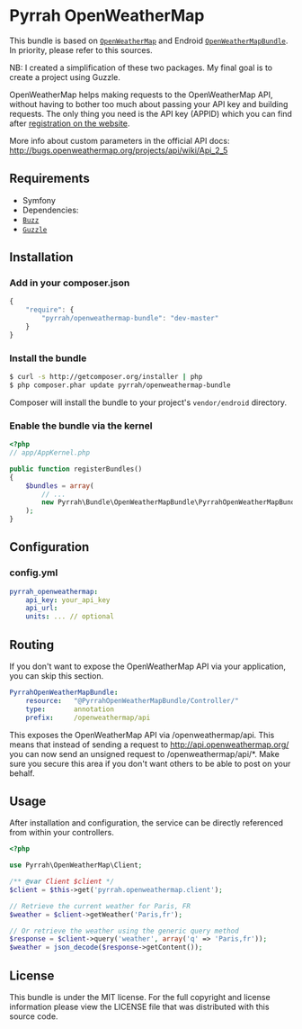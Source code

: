 Pyrrah OpenWeatherMap
======================

This bundle is based on [`OpenWeatherMap`](https://github.com/endroid/OpenWeatherMap) and Endroid [`OpenWeatherMapBundle`](https://github.com/endroid/OpenWeatherMapBundle).
In priority, please refer to this sources.

NB: I created a simplification of these two packages. My final goal is to create a project using Guzzle.


OpenWeatherMap helps making requests to the OpenWeatherMap API, without having to bother too much about passing your API
key and building requests. The only thing you need is the API key (APPID) which you can find after [registration on the
website](http://openweathermap.org/login).

More info about custom parameters in the official API docs: http://bugs.openweathermap.org/projects/api/wiki/Api_2_5


## Requirements

* Symfony
* Dependencies:
 * [`Buzz`](https://github.com/kriswallsmith/Buzz)
 * [`Guzzle`](https://github.com/guzzlehttp/guzzle)

## Installation

### Add in your composer.json

```js
{
    "require": {
        "pyrrah/openweathermap-bundle": "dev-master"
    }
}
```

### Install the bundle

``` bash
$ curl -s http://getcomposer.org/installer | php
$ php composer.phar update pyrrah/openweathermap-bundle
```

Composer will install the bundle to your project's `vendor/endroid` directory.

### Enable the bundle via the kernel

``` php
<?php
// app/AppKernel.php

public function registerBundles()
{
    $bundles = array(
        // ...
        new Pyrrah\Bundle\OpenWeatherMapBundle\PyrrahOpenWeatherMapBundle(),
    );
}
```

## Configuration

### config.yml

```yaml
pyrrah_openweathermap:
    api_key: your_api_key
    api_url:
    units: ... // optional
```

## Routing

If you don't want to expose the OpenWeatherMap API via your application, you can skip this section.

``` yml
PyrrahOpenWeatherMapBundle:
    resource:	"@PyrrahOpenWeatherMapBundle/Controller/"
    type:		annotation
    prefix:		/openweathermap/api
```

This exposes the OpenWeatherMap API via <yourdomain>/openweathermap/api. This means that instead of sending a request to
http://api.openweathermap.org/ you can now send an unsigned request to <yourdomain>/openweathermap/api/*. Make sure you
secure this area if you don't want others to be able to post on your behalf.

## Usage

After installation and configuration, the service can be directly referenced from within your controllers.

```php
<?php

use Pyrrah\OpenWeatherMap\Client;

/** @var Client $client */
$client = $this->get('pyrrah.openweathermap.client');

// Retrieve the current weather for Paris, FR
$weather = $client->getWeather('Paris,fr');

// Or retrieve the weather using the generic query method
$response = $client->query('weather', array('q' => 'Paris,fr'));
$weather = json_decode($response->getContent());

```

## License

This bundle is under the MIT license. For the full copyright and license
information please view the LICENSE file that was distributed with this source code.